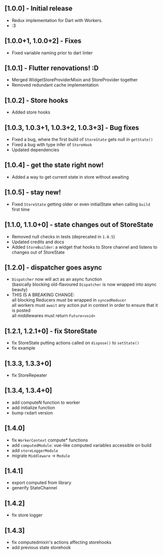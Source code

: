 ## [1.0.0] - Initial release

* Redux implementation for Dart with Workers.
* :3

## [1.0.0+1, 1.0.0+2] - Fixes

* Fixed variable naming prior to dart linter

## [1.0.1] - Flutter renovations! :D

* Merged WidgetStoreProviderMixin and StoreProvider together
* Removed redundant cache implementation

## [1.0.2] - Store hooks

* Added store hooks

## [1.0.3, 1.0.3+1, 1.0.3+2, 1.0.3+3] - Bug fixes

* Fixed a bug, where the first build of `StoreState` gets null in `getState()`
* Fixed a bug with type infer of `StoreHook`
* Updated dependencies

## [1.0.4] - get the state right now!

* Added a way to get current state in store without awaiting

## [1.0.5] - stay new!

* Fixed `StoreState` getting older or even initialState when calling `build` first time

## [1.1.0, 1.1.0+0] - state changes out of StoreState

* Removed null checks in tests (deprecated in `1.0.5`)
* Updated credits and docs
* Added `StoreBuilder`: a widget that hooks to Store channel and listens to changes out of StoreState

## [1.2.0] - dispatcher goes async
* `Dispatcher` now will act as an async function\
 (basically blocking old-flavoured `Dispatcher` is now wrapped into async beauty)
* THIS IS A BREAKING CHANGE:\
  all blocking Reducers must be wrapped in `syncedReducer`\
  all workers must `await` any action put in context in order to ensure that it is posted\
  all middlewares must return `Future<void>`

## [1.2.1, 1.2.1+0] - fix StoreState
* fix StoreState putting actions called on `dispose()` to `setState()`
* fix example

## [1.3.3, 1.3.3+0]

* fix StoreRepeater

## [1.3.4, 1.3.4+0]

* add computeN function to worker
* add initialize function
* bump rxdart version

## [1.4.0]

* fix `WorkerContext` compute* functions
* add `computedModule`: vue-like computed variables accessible on build
* add `storeLoggerModule`
* migrate `Middleware` -> `Module`

## [1.4.1]

* export computed from library
* generify StateChannel

## [1.4.2]

* fix store logger

## [1.4.3]

* fix computedmixin's actions affecting storehooks
* add previous state storehook